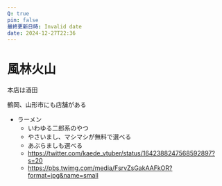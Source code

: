 ```yaml
---
Q: true
pin: false
最終更新日時: Invalid date
date: 2024-12-27T22:36
---
```

# 風林火山

本店は酒田

鶴岡、山形市にも店舗がある

- ラーメン
    - いわゆる二郎系のやつ
    - やさいまし、マシマシが無料で選べる
    - あぶらましも選べる
    - https://twitter.com/kaede_vtuber/status/1642388247568592897?s=20
    - https://pbs.twimg.com/media/FsrvZsGakAAFkOR?format=jpg&name=small